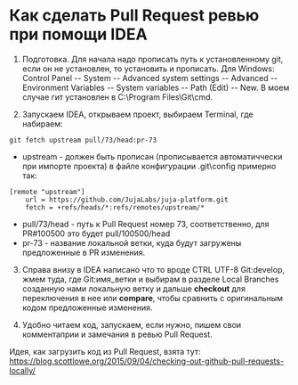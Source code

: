 # Как сделать Pull Request ревью при помощи IDEA

1. Подготовка.
Для начала надо прописать путь к установленному git, если он не установлен, то установить и прописать. Для Windows: 
Control Panel -- System -- Advanced system settings -- Advanced -- Environment Variables -- System variables -- Path (Edit) -- New. 
В моем случае гит установлен в C:\Program Files\Git\cmd.

2. Запускаем IDEA, открываем проект, выбираем Terminal, где набираем:
```
git fetch upstream pull/73/head:pr-73
```
* upstream - должен быть прописан (прописывается автоматиччески при импорте проекта) в файле конфигурации .git\config примерно так: 
```
[remote "upstream"]
	url = https://github.com/JujaLabs/juja-platform.git
	fetch = +refs/heads/*:refs/remotes/upstream/*
```
* pull/73/head - путь к Pull Request номер 73, соответственно, для PR#100500 это будет pull/100500/head
* pr-73 - название локальной ветки, куда будут загружены предложенные в PR изменения.

3. Справа внизу в IDEA написано что то вроде CTRL   UTF-8  Git:develop, жмем туда, где Git:имя_ветки и 
выбирам в разделе Local Branches созданную нами локальную ветку и дальше **checkout** для переключения в нее или **compare**, 
чтобы сравнить с оригинальным кодом предложенные изменения.

4. Удобно читаем код, запускаем, если нужно, пишем свои комментаприи и замечания в ревью Pull Request.

Идея, как загрузить код из Pull Request, взята тут: https://blog.scottlowe.org/2015/09/04/checking-out-github-pull-requests-locally/
